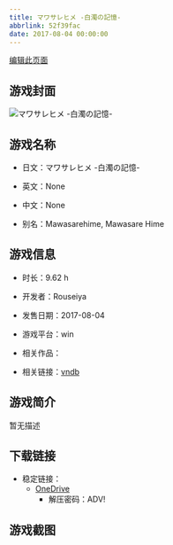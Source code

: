 ```yaml
---
title: マワサレヒメ -白濁の記憶-
abbrlink: 52f39fac
date: 2017-08-04 00:00:00
---
```

[编辑此页面](https://github.com/ACG-3/ADV3-source/blob/main/source/_posts/games/%E3%83%9E%E3%83%AF%E3%82%B5%E3%83%AC%E3%83%92%E3%83%A1%20-%E7%99%BD%E6%BF%81%E3%81%AE%E8%A8%98%E6%86%B6-.md)

## 游戏封面

![マワサレヒメ -白濁の記憶-](https://pan.timero.xyz/onedrive/img_lib_001/%E3%83%9E%E3%83%AF%E3%82%B5%E3%83%AC%E3%83%92%E3%83%A1%20-%E7%99%BD%E6%BF%81%E3%81%AE%E8%A8%98%E6%86%B6-_cover.avif)


## 游戏名称

- 日文：マワサレヒメ -白濁の記憶-
- 英文：None
- 中文：None

- 别名：Mawasarehime, Mawasare Hime


## 游戏信息

- 时长：9.62 h
- 开发者：Rouseiya
- 发售日期：2017-08-04
- 游戏平台：win
- 相关作品：

- 相关链接：[vndb](https://vndb.org/v21653)


## 游戏简介

暂无描述


## 下载链接

- 稳定链接：
    - [OneDrive](https://pan.timero.xyz/onedrive/adv_lib_001/%E3%83%9E%E3%83%AF%E3%82%B5%E3%83%AC%E3%83%92%E3%83%A1%20-%E7%99%BD%E6%BF%81%E3%81%AE%E8%A8%98%E6%86%B6-)
        - 解压密码：ADV!



## 游戏截图


